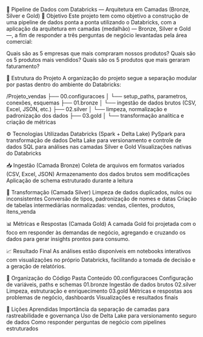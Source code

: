 🔷 Pipeline de Dados com Databricks — Arquitetura em Camadas (Bronze, Silver e Gold)
📌 Objetivo
Este projeto tem como objetivo a construção de uma pipeline de dados ponta a ponta utilizando o Databricks, com a aplicação da arquitetura em camadas (medalhão) — Bronze, Silver e Gold —, a fim de responder a três perguntas de negócio levantadas pela área comercial:

Quais são as 5 empresas que mais compraram nossos produtos?
Quais são os 5 produtos mais vendidos?
Quais são os 5 produtos que mais geraram faturamento?

🧱 Estrutura do Projeto
A organização do projeto segue a separação modular por pastas dentro do ambiente do Databricks:

/Projeto_vendas
├── 00.configuracoes
│   └── setup_paths, parametros, conexões, esquemas
├── 01.bronze
│   └── ingestão de dados brutos (CSV, Excel, JSON, etc.)
├── 02.silver
│   └── limpeza, normalização e padronização dos dados
├── 03.gold
│   └── transformação analítica e criação de métricas

⚙️ Tecnologias Utilizadas
Databricks (Spark + Delta Lake)
PySpark para transformação de dados
Delta Lake para versionamento e controle de dados
SQL para análises nas camadas Silver e Gold
Visualizações nativas do Databricks

📥 Ingestão (Camada Bronze)
Coleta de arquivos em formatos variados (CSV, Excel, JSON)
Armazenamento dos dados brutos sem modificações
Aplicação de schema estruturado durante a leitura


🧹 Transformação (Camada Silver)
Limpeza de dados duplicados, nulos ou inconsistentes
Conversão de tipos, padronização de nomes e datas
Criação de tabelas intermediárias normalizadas:
vendas, clientes, produtos, itens_venda

📊 Métricas e Respostas (Camada Gold)
A camada Gold foi projetada com o foco em responder às demandas de negócio, agregando e cruzando os dados para gerar insights prontos para consumo.

📈 Resultado Final
As análises estão disponíveis em notebooks interativos com visualizações no próprio Databricks, facilitando a tomada de decisão e a geração de relatórios.

📂 Organização do Código
Pasta	Conteúdo
00.configuracoes	Configuração de variáveis, paths e schemas
01.bronze	Ingestão de dados brutos
02.silver	Limpeza, estruturação e enriquecimento
03.gold	Métricas e respostas aos problemas de negócio, dashboards Visualizações e resultados finais

🧠 Lições Aprendidas
Importância da separação de camadas para rastreabilidade e governança
Uso de Delta Lake para versionamento seguro de dados
Como responder perguntas de negócio com pipelines estruturados
